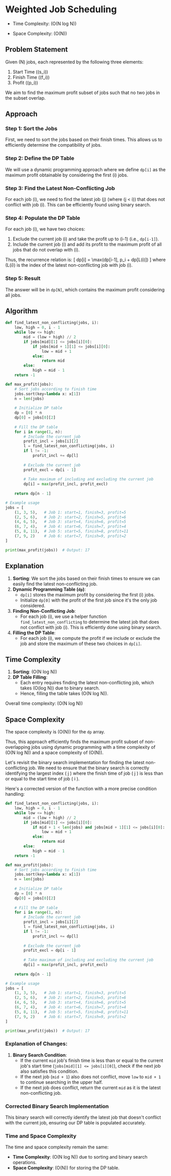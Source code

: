 # Weighted Job Scheduling

- Time Complexity: \(O(N log N)\)

- Space Complexity: \(O(N)\)

## Problem Statement

Given \(N\) jobs, each represented by the following three elements:
1. Start Time (\(s_i\))
2. Finish Time (\(f_i\))
3. Profit (\(p_i\))

We aim to find the maximum profit subset of jobs such that no two jobs in the subset overlap.

## Approach

### Step 1: Sort the Jobs

First, we need to sort the jobs based on their finish times. This allows us to efficiently determine the compatibility of jobs.

### Step 2: Define the DP Table

We will use a dynamic programming approach where we define `dp[i]` as the maximum profit obtainable by considering the first \(i\) jobs.

### Step 3: Find the Latest Non-Conflicting Job

For each job \(i\), we need to find the latest job \(j\) (where \(j < i\)) that does not conflict with job \(i\). This can be efficiently found using binary search.

### Step 4: Populate the DP Table

For each job \(i\), we have two choices:
1. Exclude the current job \(i\) and take the profit up to \(i-1\) (i.e., `dp[i-1]`).
2. Include the current job \(i\) and add its profit to the maximum profit of all jobs that do not overlap with \(i\).

Thus, the recurrence relation is:
\[ dp[i] = \max(dp[i-1], p_i + dp[L(i)]) \]
where \(L(i)\) is the index of the latest non-conflicting job with job \(i\).

### Step 5: Result

The answer will be in `dp[N]`, which contains the maximum profit considering all jobs.

## Algorithm

```python
def find_latest_non_conflicting(jobs, i):
    low, high = 0, i - 1
    while low <= high:
        mid = (low + high) // 2
        if jobs[mid][1] <= jobs[i][0]:
            if jobs[mid + 1][1] <= jobs[i][0]:
                low = mid + 1
            else:
                return mid
        else:
            high = mid - 1
    return -1

def max_profit(jobs):
    # Sort jobs according to finish time
    jobs.sort(key=lambda x: x[1])
    n = len(jobs)
    
    # Initialize DP table
    dp = [0] * n
    dp[0] = jobs[0][2]
    
    # Fill the DP table
    for i in range(1, n):
        # Include the current job
        profit_incl = jobs[i][2]
        l = find_latest_non_conflicting(jobs, i)
        if l != -1:
            profit_incl += dp[l]
        
        # Exclude the current job
        profit_excl = dp[i - 1]
        
        # Take maximum of including and excluding the current job
        dp[i] = max(profit_incl, profit_excl)
    
    return dp[n - 1]

# Example usage
jobs = [
    (1, 3, 5),   # Job 1: start=1, finish=3, profit=5
    (2, 5, 6),   # Job 2: start=2, finish=5, profit=6
    (4, 6, 5),   # Job 3: start=4, finish=6, profit=5
    (6, 7, 4),   # Job 4: start=6, finish=7, profit=4
    (5, 8, 11),  # Job 5: start=5, finish=8, profit=11
    (7, 9, 2)    # Job 6: start=7, finish=9, profit=2
]

print(max_profit(jobs))  # Output: 17
```

## Explanation

1. **Sorting**: We sort the jobs based on their finish times to ensure we can easily find the latest non-conflicting job.
2. **Dynamic Programming Table (`dp`)**: 
   - `dp[i]` stores the maximum profit by considering the first \(i\) jobs.
   - Initialize `dp[0]` with the profit of the first job since it's the only job considered.
3. **Finding Non-Conflicting Job**:
   - For each job \(i\), we use a helper function `find_latest_non_conflicting` to determine the latest job that does not conflict with job \(i\). This is efficiently done using binary search.
4. **Filling the DP Table**:
   - For each job \(i\), we compute the profit if we include or exclude the job and store the maximum of these two choices in `dp[i]`.

## Time Complexity

1. **Sorting**: \(O(N log N)\)
2. **DP Table Filling**:
   - Each entry requires finding the latest non-conflicting job, which takes \(O(log N)\) due to binary search.
   - Hence, filling the table takes \(O(N log N)\).

Overall time complexity: \(O(N log N)\)

## Space Complexity

The space complexity is \(O(N)\) for the `dp` array.

Thus, this approach efficiently finds the maximum profit subset of non-overlapping jobs using dynamic programming with a time complexity of \(O(N log N)\) and a space complexity of \(O(N)\).

Let's revisit the binary search implementation for finding the latest non-conflicting job. We need to ensure that the binary search is correctly identifying the largest index \( j \) where the finish time of job \( j \) is less than or equal to the start time of job \( i \).

Here's a corrected version of the function with a more precise condition handling:

```python
def find_latest_non_conflicting(jobs, i):
    low, high = 0, i - 1
    while low <= high:
        mid = (low + high) // 2
        if jobs[mid][1] <= jobs[i][0]:
            if mid + 1 < len(jobs) and jobs[mid + 1][1] <= jobs[i][0]:
                low = mid + 1
            else:
                return mid
        else:
            high = mid - 1
    return -1

def max_profit(jobs):
    # Sort jobs according to finish time
    jobs.sort(key=lambda x: x[1])
    n = len(jobs)
    
    # Initialize DP table
    dp = [0] * n
    dp[0] = jobs[0][2]
    
    # Fill the DP table
    for i in range(1, n):
        # Include the current job
        profit_incl = jobs[i][2]
        l = find_latest_non_conflicting(jobs, i)
        if l != -1:
            profit_incl += dp[l]
        
        # Exclude the current job
        profit_excl = dp[i - 1]
        
        # Take maximum of including and excluding the current job
        dp[i] = max(profit_incl, profit_excl)
    
    return dp[n - 1]

# Example usage
jobs = [
    (1, 3, 5),   # Job 1: start=1, finish=3, profit=5
    (2, 5, 6),   # Job 2: start=2, finish=5, profit=6
    (4, 6, 5),   # Job 3: start=4, finish=6, profit=5
    (6, 7, 4),   # Job 4: start=6, finish=7, profit=4
    (5, 8, 11),  # Job 5: start=5, finish=8, profit=11
    (7, 9, 2)    # Job 6: start=7, finish=9, profit=2
]

print(max_profit(jobs))  # Output: 17
```

### Explanation of Changes:

1. **Binary Search Condition**:
   - If the current `mid` job's finish time is less than or equal to the current job's start time (`jobs[mid][1] <= jobs[i][0]`), check if the next job also satisfies this condition.
   - If the next job (`mid + 1`) also does not conflict, move `low` to `mid + 1` to continue searching in the upper half.
   - If the next job does conflict, return the current `mid` as it is the latest non-conflicting job.

### Corrected Binary Search Implementation

This binary search will correctly identify the latest job that doesn't conflict with the current job, ensuring our DP table is populated accurately.

### Time and Space Complexity

The time and space complexity remain the same:
- **Time Complexity**: \(O(N log N)\) due to sorting and binary search operations.
- **Space Complexity**: \(O(N)\) for storing the DP table.